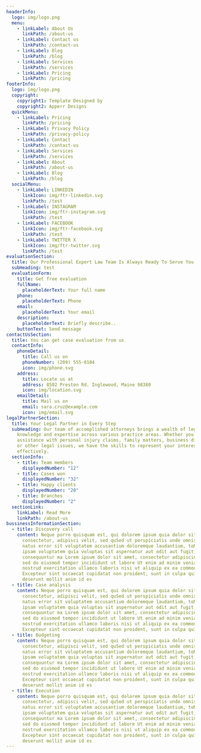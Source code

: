 ```yaml
---
headerInfo:
  logo: img/logo.png
  menu:
    - linkLabel: About Us
      linkPath: /about-us
    - linkLabel: Contact us
      linkPath: /contact-us
    - linkLabel: Blog
      linkPath: /blog
    - linkLabel: Services
      linkPath: /services
    - linkLabel: Pricing
      linkPath: /pricing
footerInfo:
  logo: img/logo.png
  copyright:
    copyright1: Template Designed by
    copyright2: Apperr Designs
  quickMenu:
    - linkLabel: Pricing
      linkPath: /pricing
    - linkLabel: Privacy Policy
      linkPath: /privacy-policy
    - linkLabel: Contact
      linkPath: /contact-us
    - linkLabel: Services
      linkPath: /services
    - linkLabel: About
      linkPath: /about-us
    - linkLabel: Blog
      linkPath: /blog
  socialMenu:
    - linkLabel: LINKEDIN
      linkIcon: img/ftr-linkedin.svg
      linkPath: /test
    - linkLabel: INSTAGRAM
      linkIcon: img/ftr-instagram.svg
      linkPath: /test
    - linkLabel: FACEBOOK
      linkIcon: img/ftr-facebook.svg
      linkPath: /test
    - linkLabel: TWITTER X
      linkIcon: img/ftr-twitter.svg
      linkPath: /test
evaluationSection:
  title: Our Professional Expert Law Team Is Always Ready To Serve You
  subHeading: test
  evaluationForm:
    title: Get free evaluation
    fullName:
      placeholderText: Your full name
    phone:
      placeholderText: Phone
    email:
      placeholderText: Your email
    description:
      placeholderText: Briefly describe..
    buttonText: Send message
contactUsSection:
  title: You can get case evaluation from us
  contactInfo:
    phoneDetail:
      title: Call us on
      phoneNumber: (209) 555-0104
      icon: img/phone.svg
    address:
      title: Locate us at
      address: 8502 Preston Rd. Inglewood, Maine 98380
      icon: img/location.svg
    emailDetail:
      title: Mail us on
      email: sara.cruz@example.com
      icon: img/email.svg
legalPartnerSection:
  title: Your Legal Partner in Every Step
  subHeading: Our team of accomplished attorneys brings a wealth of legal
    knowledge and expertise across various practice areas. Whether you need
    assistance with personal injury claims, family matters, business disputes,
    or other legal issues, we have the skills to represent your interests
    effectively.
  sectionInfo:
    - title: Team members
      displayedNumber: "12"
    - title: Cases won
      displayedNumber: "32"
    - title: Happy clients
      displayedNumber: "20"
    - title: Branches
      displayedNumber: "2"
  sectionLink:
    linkLabel: Read More
    linkPath: /about-us
bussinessInformationSection:
  - title: Discovery call
    content: Neque porro quisquam est, qui dolorem ipsum quia dolor sit amet,
      consectetur, adipisci velit, sed quSed ut perspiciatis unde omnis iste
      natus error sit voluptatem accusantium doloremque laudantium, toNemo enim
      ipsam voluptatem quia voluptas sit aspernatur aut odit aut fugit, sed quia
      consequuntur ma Lorem ipsum dolor sit amet, consectetur adipiscing elit,
      sed do eiusmod tempor incididunt ut labore Ut enim ad minim veniam, quis
      nostrud exercitation ullamco laboris nisi ut aliquip ex ea commodo con
      Excepteur sint occaecat cupidatat non proident, sunt in culpa qui officia
      deserunt mollit anim id es
  - title: Case analysis
    content: Neque porro quisquam est, qui dolorem ipsum quia dolor sit amet,
      consectetur, adipisci velit, sed quSed ut perspiciatis unde omnis iste
      natus error sit voluptatem accusantium doloremque laudantium, toNemo enim
      ipsam voluptatem quia voluptas sit aspernatur aut odit aut fugit, sed quia
      consequuntur ma Lorem ipsum dolor sit amet, consectetur adipiscing elit,
      sed do eiusmod tempor incididunt ut labore Ut enim ad minim veniam, quis
      nostrud exercitation ullamco laboris nisi ut aliquip ex ea commodo con
      Excepteur sint occaecat cupidatat non proident, sunt in culpa qui officia
  - title: Budgeting
    content: Neque porro quisquam est, qui dolorem ipsum quia dolor sit amet,
      consectetur, adipisci velit, sed quSed ut perspiciatis unde omnis iste
      natus error sit voluptatem accusantium doloremque laudantium, toNemo enim
      ipsam voluptatem quia voluptas sit aspernatur aut odit aut fugit, sed quia
      consequuntur ma Lorem ipsum dolor sit amet, consectetur adipiscing elit,
      sed do eiusmod tempor incididunt ut labore Ut enim ad minim veniam, quis
      nostrud exercitation ullamco laboris nisi ut aliquip ex ea commodo con
      Excepteur sint occaecat cupidatat non proident, sunt in culpa qui officia
      deserunt mollit anim id es
  - title: Execution
    content: Neque porro quisquam est, qui dolorem ipsum quia dolor sit amet,
      consectetur, adipisci velit, sed quSed ut perspiciatis unde omnis iste
      natus error sit voluptatem accusantium doloremque laudantium, toNemo enim
      ipsam voluptatem quia voluptas sit aspernatur aut odit aut fugit, sed quia
      consequuntur ma Lorem ipsum dolor sit amet, consectetur adipiscing elit,
      sed do eiusmod tempor incididunt ut labore Ut enim ad minim veniam, quis
      nostrud exercitation ullamco laboris nisi ut aliquip ex ea commodo con
      Excepteur sint occaecat cupidatat non proident, sunt in culpa qui officia
      deserunt mollit anim id es
---
```


